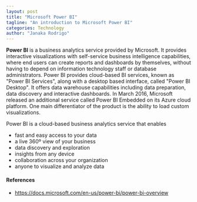 ```yaml
---
layout: post
title: "Microsoft Power BI"
tagline: "An introduction to Microsoft Power BI"
categories: Technology
author: "Janaka Rodrigo"
---
```


**Power BI** is a business analytics service provided by Microsoft. It provides interactive visualizations with self-service business intelligence capabilities, where end users can create reports and dashboards by themselves, without having to depend on information technology staff or database administrators.
Power BI provides cloud-based BI services, known as "Power BI Services", along with a desktop based interface, called "Power BI Desktop". It offers data warehouse capabilities including data preparation, data discovery and interactive dashboards. In March 2016, Microsoft released an additional service called Power BI Embedded on its Azure cloud platform. One main differentiator of the product is the ability to load custom visualizations.

Power BI is a cloud-based business analytics service that enables 
* fast and easy access to your data
* a live 360º view of your business
* data discovery and exploration
* insights from any device
* collaboration across your organization
* anyone to visualize and analyze data

#### References
* <https://docs.microsoft.com/en-us/power-bi/power-bi-overview>